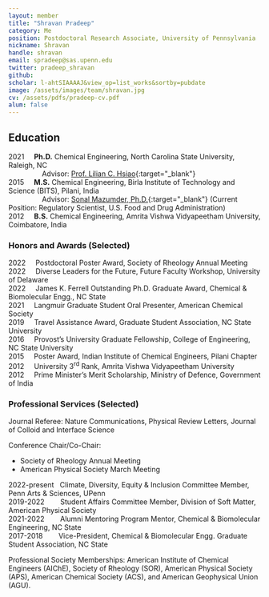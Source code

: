 ```yaml
---
layout: member
title: "Shravan Pradeep"
category: Me
position: Postdoctoral Research Associate, University of Pennsylvania
nickname: Shravan
handle: shravan
email: spradeep@sas.upenn.edu
twitter: pradeep_shravan
github: 
scholar: l-ahtSIAAAAJ&view_op=list_works&sortby=pubdate
image: /assets/images/team/shravan.jpg
cv: /assets/pdfs/pradeep-cv.pdf
alum: false
---
```

## Education

2021 &nbsp; &nbsp; <b>Ph.D.</b> Chemical Engineering, North Carolina State University, Raleigh, NC<br>
&nbsp; &nbsp; &nbsp; &nbsp; &nbsp; &nbsp; &nbsp; &nbsp;&nbsp; Advisor: [Prof. Lilian C. Hsiao](https://www.cbe.ncsu.edu/person/chsiao2/){:target="_blank"}<br>
2015 &nbsp; &nbsp; <b>M.S.</b> Chemical Engineering, Birla Institute of Technology and Science (BITS), Pilani, India<br>
&nbsp; &nbsp; &nbsp; &nbsp; &nbsp; &nbsp; &nbsp; &nbsp;&nbsp; Advisor: [Sonal Mazumder, Ph.D.](https://www.linkedin.com/in/sonal-mazumder-ph-d-547baa12/){:target="_blank"} (Current Position: Regulatory Scientist, U.S. Food and Drug Administration)<br>
2012 &nbsp; &nbsp; <b>B.S.</b> Chemical Engineering, Amrita Vishwa Vidyapeetham University, Coimbatore, India

### Honors and Awards (Selected) 

2022 &nbsp; &nbsp; Postdoctoral Poster Award, Society of Rheology Annual Meeting<br>
2022 &nbsp; &nbsp; Diverse Leaders for the Future, Future Faculty Workshop, University of Delaware<br>
2022 &nbsp; &nbsp; James K. Ferrell Outstanding Ph.D. Graduate Award, Chemical & Biomolecular Engg., NC State<br>
2021 &nbsp; &nbsp; Langmuir Graduate Student Oral Presenter, American Chemical Society<br>
2019 &nbsp; &nbsp; Travel Assistance Award, Graduate Student Association, NC State University<br>
2016 &nbsp; &nbsp; Provost’s University Graduate Fellowship, College of Engineering, NC State University<br>
2015 &nbsp; &nbsp; Poster Award, Indian Institute of Chemical Engineers, Pilani Chapter<br>
2012 &nbsp; &nbsp; University 3<sup>rd</sup> Rank, Amrita Vishwa Vidyapeetham University<br>
2012 &nbsp; &nbsp; Prime Minister’s Merit Scholarship, Ministry of Defence, Government of India

### Professional Services (Selected)

Journal Referee: Nature Communications, Physical Review Letters, Journal of Colloid and Interface Science 

Conference Chair/Co-Chair: 
* Society of Rheology Annual Meeting
* American Physical Society March Meeting 

2022-present &nbsp; Climate, Diversity, Equity & Inclusion Committee Member, Penn Arts & Sciences, UPenn<br>
2019-2022 &nbsp; &nbsp; &nbsp; &nbsp;Student Affairs Committee Member, Division of Soft Matter, American Physical Society<br>
2021-2022 &nbsp; &nbsp; &nbsp; &nbsp;Alumni Mentoring Program Mentor, Chemical & Biomolecular Engineering, NC State<br>
2017-2018 &nbsp; &nbsp; &nbsp; &nbsp;Vice-President, Chemical & Biomolecular Engg. Graduate Student Association, NC State<br>

Professional Society Memberships: American Institute of Chemical Engineers (AIChE), Society of Rheology (SOR), American Physical Society (APS), American Chemical Society (ACS), and American Geophysical Union (AGU).

